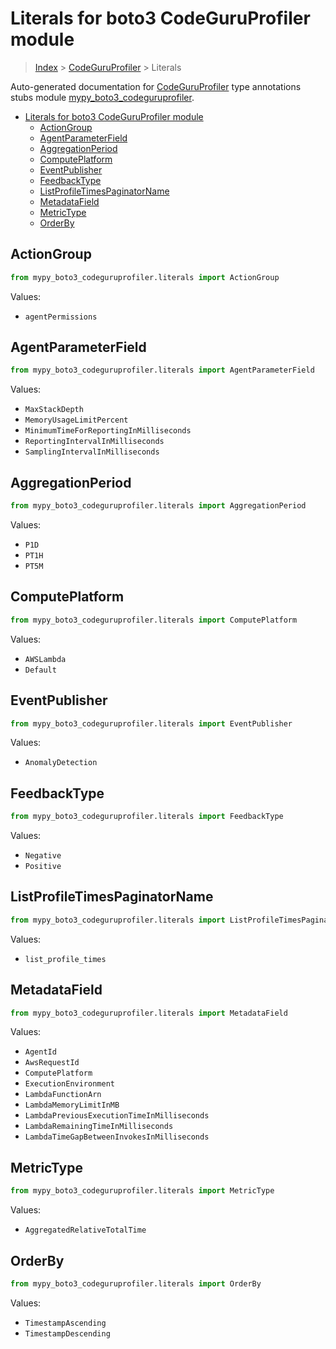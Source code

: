 # Literals for boto3 CodeGuruProfiler module

> [Index](../README.md) > [CodeGuruProfiler](./README.md) > Literals

Auto-generated documentation for [CodeGuruProfiler](https://boto3.amazonaws.com/v1/documentation/api/latest/reference/services/codeguruprofiler.html#CodeGuruProfiler)
type annotations stubs module [mypy_boto3_codeguruprofiler](https://pypi.org/project/mypy-boto3-codeguruprofiler/).

- [Literals for boto3 CodeGuruProfiler module](#literals-for-boto3-codeguruprofiler-module)
  - [ActionGroup](#actiongroup)
  - [AgentParameterField](#agentparameterfield)
  - [AggregationPeriod](#aggregationperiod)
  - [ComputePlatform](#computeplatform)
  - [EventPublisher](#eventpublisher)
  - [FeedbackType](#feedbacktype)
  - [ListProfileTimesPaginatorName](#listprofiletimespaginatorname)
  - [MetadataField](#metadatafield)
  - [MetricType](#metrictype)
  - [OrderBy](#orderby)

## ActionGroup

```python
from mypy_boto3_codeguruprofiler.literals import ActionGroup
```

Values:

- `agentPermissions`

## AgentParameterField

```python
from mypy_boto3_codeguruprofiler.literals import AgentParameterField
```

Values:

- `MaxStackDepth`
- `MemoryUsageLimitPercent`
- `MinimumTimeForReportingInMilliseconds`
- `ReportingIntervalInMilliseconds`
- `SamplingIntervalInMilliseconds`

## AggregationPeriod

```python
from mypy_boto3_codeguruprofiler.literals import AggregationPeriod
```

Values:

- `P1D`
- `PT1H`
- `PT5M`

## ComputePlatform

```python
from mypy_boto3_codeguruprofiler.literals import ComputePlatform
```

Values:

- `AWSLambda`
- `Default`

## EventPublisher

```python
from mypy_boto3_codeguruprofiler.literals import EventPublisher
```

Values:

- `AnomalyDetection`

## FeedbackType

```python
from mypy_boto3_codeguruprofiler.literals import FeedbackType
```

Values:

- `Negative`
- `Positive`

## ListProfileTimesPaginatorName

```python
from mypy_boto3_codeguruprofiler.literals import ListProfileTimesPaginatorName
```

Values:

- `list_profile_times`

## MetadataField

```python
from mypy_boto3_codeguruprofiler.literals import MetadataField
```

Values:

- `AgentId`
- `AwsRequestId`
- `ComputePlatform`
- `ExecutionEnvironment`
- `LambdaFunctionArn`
- `LambdaMemoryLimitInMB`
- `LambdaPreviousExecutionTimeInMilliseconds`
- `LambdaRemainingTimeInMilliseconds`
- `LambdaTimeGapBetweenInvokesInMilliseconds`

## MetricType

```python
from mypy_boto3_codeguruprofiler.literals import MetricType
```

Values:

- `AggregatedRelativeTotalTime`

## OrderBy

```python
from mypy_boto3_codeguruprofiler.literals import OrderBy
```

Values:

- `TimestampAscending`
- `TimestampDescending`

